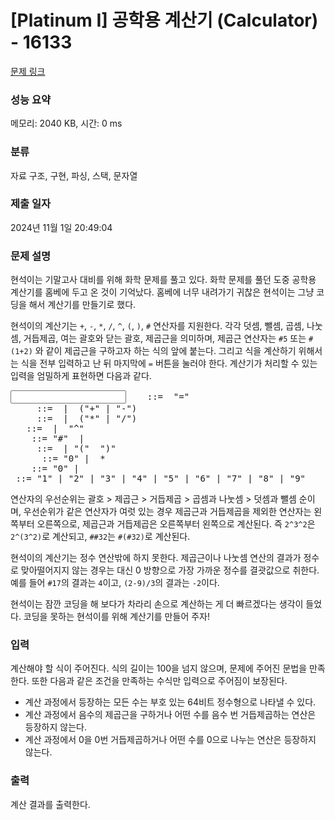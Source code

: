 # [Platinum I] 공학용 계산기 (Calculator) - 16133 

[문제 링크](https://www.acmicpc.net/problem/16133) 

### 성능 요약

메모리: 2040 KB, 시간: 0 ms

### 분류

자료 구조, 구현, 파싱, 스택, 문자열

### 제출 일자

2024년 11월 1일 20:49:04

### 문제 설명

<p>현석이는 기말고사 대비를 위해 화학 문제를 풀고 있다. 화학 문제를 풀던 도중 공학용 계산기를 홈베에 두고 온 것이 기억났다. 홈베에 너무 내려가기 귀찮은 현석이는 그냥 코딩을 해서 계산기를 만들기로 했다.</p>

<p>현석이의 계산기는 <code>+</code>, <code>-</code>, <code>*</code>, <code>/</code>, <code>^</code>, <code>(</code>, <code>)</code>, <code>#</code> 연산자를 지원한다. 각각 덧셈, 뺄셈, 곱셈, 나눗셈, 거듭제곱, 여는 괄호와 닫는 괄호, 제곱근을 의미하며, 제곱근 연산자는 <code>#5</code> 또는 <code>#(1+2)</code> 와 같이 제곱근을 구하고자 하는 식의 앞에 붙는다. 그리고 식을 계산하기 위해서는 식을 전부 입력하고 난 뒤 마지막에 <code>=</code> 버튼을 눌러야 한다. 계산기가 처리할 수 있는 입력을 엄밀하게 표현하면 다음과 같다.</p>

<pre><input>    ::= <expr> "="
<expr>     ::= <term> | <term> ("+" | "-") <expr>
<term>     ::= <factor> | <factor> ("*" | "/") <term>
<factor>   ::= <power> | <power> "^" <factor>
<power>    ::= "#" <power> | <root>
<root>     ::= <num> | "(" <expr> ")"
<num>      ::= "0" | <non-zero> <digit>*
<digit>    ::= "0" | <non-zero>
<non-zero> ::= "1" | "2" | "3" | "4" | "5" | "6" | "7" | "8" | "9"
</pre>

<p>연산자의 우선순위는 괄호 > 제곱근 > 거듭제곱 > 곱셈과 나눗셈 > 덧셈과 뺄셈 순이며, 우선순위가 같은 연산자가 여럿 있는 경우 제곱근과 거듭제곱을 제외한 연산자는 왼쪽부터 오른쪽으로, 제곱근과 거듭제곱은 오른쪽부터 왼쪽으로 계산된다. 즉 <code>2^3^2</code>은 <code>2^(3^2)</code>로 계산되고, <code>##32</code>는 <code>#(#32)</code>로 계산된다.</p>

<p>현석이의 계산기는 정수 연산밖에 하지 못한다. 제곱근이나 나눗셈 연산의 결과가 정수로 맞아떨어지지 않는 경우는 대신 0 방향으로 가장 가까운 정수를 결괏값으로 취한다. 예를 들어 <code>#17</code>의 결과는 <code>4</code>이고, <code>(2-9)/3</code>의 결과는 <code>-2</code>이다.</p>

<p>현석이는 잠깐 코딩을 해 보다가 차라리 손으로 계산하는 게 더 빠르겠다는 생각이 들었다. 코딩을 못하는 현석이를 위해 계산기를 만들어 주자!</p>

### 입력 

 <p>계산해야 할 식이 주어진다. 식의 길이는 100을 넘지 않으며, 문제에 주어진 문법을 만족한다. 또한 다음과 같은 조건을 만족하는 수식만 입력으로 주어짐이 보장된다.</p>

<ul>
	<li>계산 과정에서 등장하는 모든 수는 부호 있는 64비트 정수형으로 나타낼 수 있다.</li>
	<li>계산 과정에서 음수의 제곱근을 구하거나 어떤 수를 음수 번 거듭제곱하는 연산은 등장하지 않는다.</li>
	<li>계산 과정에서 0을 0번 거듭제곱하거나 어떤 수를 0으로 나누는 연산은 등장하지 않는다.</li>
</ul>

### 출력 

 <p>계산 결과를 출력한다.</p>


